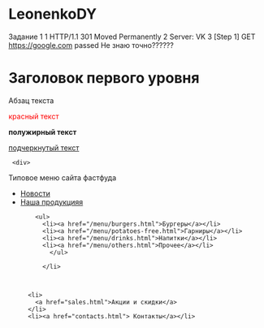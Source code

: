 # LeonenkoDY

Задание 1
   1 HTTP/1.1 301 Moved Permanently
   2 Server: VK
   3 [Step 1] GET https://google.com passed    Не знаю точно??????
   
   
   
   
   
   <div>
  <h1>Заголовок первого уровня</h1>
  <p>Абзац текста</p>
</div>
<p><span style="color:red"> красный текст</span></p>
<p><b> полужирный текст</b></p>
<p><u>подчеркнутый текст</u></p>




     <div>
  <p>Типовое меню сайта фастфуда</p>
    <ul>
      <li><a href="/index.html">Новости</a></li>
      <li><a href="/menu.html">Наша продукцияя</a>
      
        <ul>
          <li><a href="/menu/burgers.html">Бургеры</a></li>
          <li><a href="/menu/potatoes-free.html">Гарниры</a></li>
          <li><a href="/menu/drinks.html">Напитки</a></li>
          <li><a href="/menu/others.html">Прочее</a></li>
            </ul>
        
          </li>
          
        
          
      <li>
        <a href="sales.html">Акции и скидки</a>
      </li>
      <li><a href="contacts.html"> Контакты</a></li>
    
      
      
  </ul>
    
 
</div>


    



